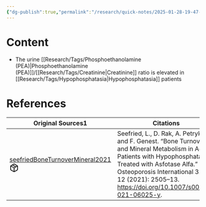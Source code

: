 ```yaml
---
{"dg-publish":true,"permalink":"/research/quick-notes/2025-01-28-19-47-00/","updated":"2025-01-28T19:52:20-05:00"}
---
```


# Content
- The urine [[Research/Tags/Phosphoethanolamine (PEA)\|Phosphoethanolamine (PEA)]]/[[Research/Tags/Creatinine\|Creatinine]] ratio is elevated in [[Research/Tags/Hypophosphatasia\|Hypophosphatasia]] patients
# References
<div><table class="dataview table-view-table"><thead class="table-view-thead"><tr class="table-view-tr-header"><th class="table-view-th"><span>Original Sources</span><span class="dataview small-text">1</span></th><th class="table-view-th"><span>Citations</span></th></tr></thead><tbody class="table-view-tbody"><tr><td><span><a data-tooltip-position="top" aria-label="Research/Evidence Sources/seefriedBoneTurnoverMineral2021.md" data-href="Research/Evidence Sources/seefriedBoneTurnoverMineral2021.md" href="Research/Evidence Sources/seefriedBoneTurnoverMineral2021.md" class="internal-link" target="_blank" rel="noopener nofollow" fileclass-name="Research Links">seefriedBoneTurnoverMineral2021</a><a class="metadata-menu fileclass-icon"><svg xmlns="http://www.w3.org/2000/svg" width="24" height="24" viewBox="0 0 24 24" fill="none" stroke="currentColor" stroke-width="2" stroke-linecap="round" stroke-linejoin="round" class="svg-icon lucide-package"><path d="m7.5 4.27 9 5.15"></path><path d="M21 8a2 2 0 0 0-1-1.73l-7-4a2 2 0 0 0-2 0l-7 4A2 2 0 0 0 3 8v8a2 2 0 0 0 1 1.73l7 4a2 2 0 0 0 2 0l7-4A2 2 0 0 0 21 16Z"></path><path d="m3.3 7 8.7 5 8.7-5"></path><path d="M12 22V12"></path></svg></a></span></td><td><span>Seefried, L., D. Rak, A. Petryk, and F. Genest. “Bone Turnover and Mineral Metabolism in Adult Patients with Hypophosphatasia Treated with Asfotase Alfa.” Osteoporosis International 32, no. 12 (2021): 2505–13. <a rel="noopener nofollow" class="external-link" href="https://doi.org/10.1007/s00198-021-06025-y" target="_blank">https://doi.org/10.1007/s00198-021-06025-y</a>.</span></td></tr></tbody></table></div>

